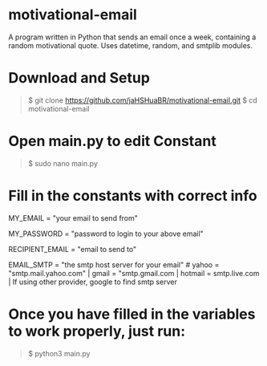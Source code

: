 # motivational-email
A program written in Python that sends an email once a week, containing a random motivational quote.  Uses datetime, random, and smtplib modules.


# Download and Setup
>$ git clone https://github.com/jaHSHuaBR/motivational-email.git
>$ cd motivational-email

# Open main.py to edit Constant
>$ sudo nano main.py

# Fill in the constants with correct info
MY_EMAIL = "your email to send from"

MY_PASSWORD = "password to login to your above email"

RECIPIENT_EMAIL = "email to send to"

EMAIL_SMTP = "the smtp host server for your email"  # yahoo = "smtp.mail.yahoo.com" | gmail = "smtp.gmail.com | hotmail = smtp.live.com | If using other provider, google to find smtp server

# Once you have filled in the variables to work properly, just run:
>$ python3 main.py

